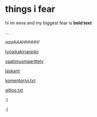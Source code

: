# things i fear 

hi im eeva and my biggest fear is **bold text**

... 

_aaaAAAHHHHH!_

[työaikakirjanpito](https://github.com/SouperSalamander/ot-harjoitustyo/blob/main/dokumentaatio/tyoaikakirjanpito.md)

[vaatimusmaarittely](https://github.com/SouperSalamander/ot-harjoitustyo/blob/main/dokumentaatio/vaatimusmaarittely.md)

[laskarit](https://github.com/SouperSalamander/ot-harjoitustyo/tree/main/laskarit)

[komentorivi.txt](https://github.com/SouperSalamander/ot-harjoitustyo/blob/main/laskarit/viikko1/komentorivi.txt)

[gitlog.txt](https://github.com/SouperSalamander/ot-harjoitustyo/blob/main/laskarit/viikko1/gitlog.txt)

:)

:(
